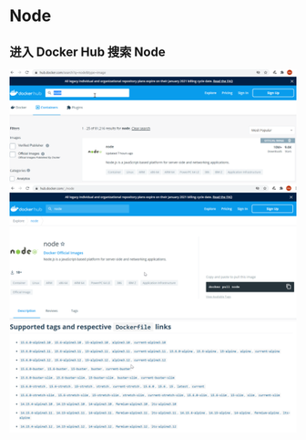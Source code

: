 # Node 

## 进入 Docker Hub 搜索 Node

![steps-1](https://github.com/AIoT-Devops/docker/blob/main/img/01-Node/01.png)
![steps-2](https://github.com/AIoT-Devops/docker/blob/main/img/01-Node/02.png)
![steps-3](https://github.com/AIoT-Devops/docker/blob/main/img/01-Node/03.png)